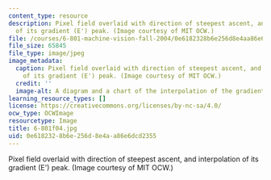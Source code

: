 ```yaml
---
content_type: resource
description: Pixel field overlaid with direction of steepest ascent, and interpolation
  of its gradient (E') peak. (Image courtesy of MIT OCW.)
file: /courses/6-801-machine-vision-fall-2004/0e6182328b6e256d8e4aa86e6dcd2355_6-801f04.jpg
file_size: 65845
file_type: image/jpeg
image_metadata:
  caption: Pixel field overlaid with direction of steepest ascent, and interpolation
    of its gradient (E') peak. (Image courtesy of MIT OCW.)
  credit: ''
  image-alt: A diagram and a chart of the interpolation of the gradient peak of E.
learning_resource_types: []
license: https://creativecommons.org/licenses/by-nc-sa/4.0/
ocw_type: OCWImage
resourcetype: Image
title: 6-801f04.jpg
uid: 0e618232-8b6e-256d-8e4a-a86e6dcd2355
---
```

Pixel field overlaid with direction of steepest ascent, and interpolation of its gradient (E') peak. (Image courtesy of MIT OCW.)